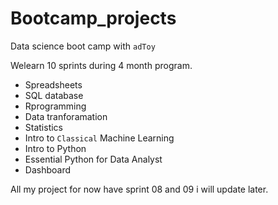 # Bootcamp_projects
Data science boot camp with `adToy`

Welearn 10 sprints during 4 month program.

- Spreadsheets
- SQL database
- Rprogramming
- Data tranforamation
- Statistics
- Intro to `Classical` Machine Learning
- Intro to Python
- Essential Python for Data Analyst
- Dashboard

All my project for now have sprint 08 and 09 i will update later.

